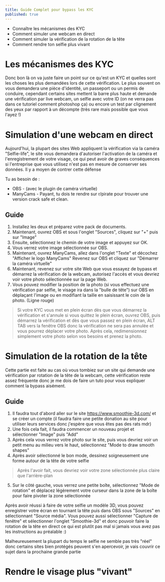 ```yaml
---
title: Guide Complet pour bypass les KYC
published: true
---
```


*   Connaître les mécanismes des KYC
*   Comment simuler une webcam en direct
*   Comment simuler la vérification de la rotation de la tête
*   Comment rendre ton selfie plus vivant

# [](#header-1)Les mécanismes des KYC

Donc bon là on va juste faire un point sur ce qu'est un KYC et quelles sont les choses les plus demandées lors de cette vérification. Le plus souvent on vous demandera une pièce d'identité, un passeport ou un permis de conduire, cependant certains sites mettent la barre plus haute et demande une vérification par live webcam, un selfie avec votre ID (on ne verra pas dans ce tutoriel comment photoshop ça) ou encore un test par clignement des yeux par rapport à un décompte (très rare mais possible que vous l'ayez !)

# [](#header-1)Simulation d'une webcam en direct

Aujourd'hui, la plupart des sites Web appliquent la vérification via la caméra "Selfie-life", le site vous demandera d'autoriser l'activation de la caméra et l'enregistrement de votre visage, ce qui peut avoir de graves conséquences si l'entreprise que vous utilisez n'est pas en mesure de conserver ses données. Il y a moyen de contrer cette défense

Tu as besoin de :

* OBS - (avec le plugin de caméra virtuelle)
* ManyCams - Payant, tu dois te rendre sur r/pirate pour trouver une version crack safe et clean.

## [](#header-2)Guide

1.  Installez les deux et préparez votre pack de documents. 
2.  Maintenant, ouvrez OBS et sous l'onglet "Sources", cliquez sur "+" puis sur "Image" 
3.  Ensuite, sélectionnez le chemin de votre image et appuyez sur OK. 
4.  Vous verrez votre image sélectionnée sur OBS. 
5.  Maintenant, ouvrez ManyCams, allez dans l'onglet "Texte" et décochez "Afficher le logo ManyCams" Revenez sur OBS et cliquez sur "Démarrer la caméra virtuelle" 
6.  Maintenant, revenez sur votre site Web que vous essayez de bypass et démarrez la vérification de la webcam, autorisez l'accès et vous devriez voir votre photo sélectionnée sur la page Web.
7.  Vous pouvez modifier la position de la photo (si vous effectuez une vérification par selfie, le visage ira dans la "bulle de tête") sur OBS en déplaçant l'image ou en modifiant la taille en saisissant le coin de la photo. (Ligne rouge)
> Si votre KYC vous met en plein écran dès que vous démarrez la vérification et s'annule si vous quittez le plein écran, ouvrez OBS, puis démarrez la vérification et dès que vous passez en plein écran, ALT TAB vers la fenêtre OBS donc la vérification ne sera pas annulée et vous pourrez déplacer votre photo. Après cela, redimensionnez simplement votre photo selon vos besoins et prenez la photo.

# [](#header-1)Simulation de la rotation de la tête

Cette partie est faite au cas où vous tombiez sur un site qui demande une vérification par rotation de la tête de la webcam, cette vérification reste assez fréquente donc je me dois de faire un tuto pour vous expliquer comment la bypass aisément.

## [](#header-2)Guide

1. Il faudra tout d'abord aller sur le site https://www.smoothie-3d.com/ et se créer un compte (il faudra faire une petite donation au site pour utiliser leurs services donc j'espère que vous êtes pas des rats mdr)
2. Une fois cela fait, il faudra commencer un nouveau projet et sélectionner "Image" puis "Add"
3. Après cela vous verrez votre photo sur le site, puis vous devriez voir un petit menu au milieu vers le haut, sélectionnez "Mode to draw smooth shapes"
4. Après avoir sélectionné le bon mode, dessinez soigneusement une forme autour de la tête de votre selfie
> Après l'avoir fait, vous devriez voir votre zone sélectionnée plus claire que l'arrière-plan
5. Sur le côté gauche, vous verrez une petite boîte, sélectionnez "Mode de rotation" et déplacez légèrement votre curseur dans la zone de la boîte pour faire pivoter la zone sélectionnée

Après avoir réussi à faire de votre selfie un modèle 3D, vous pouvez enregistrer votre écran en tournant la tête puis dans OBS sous "Sources" en sélectionnant "Source média".
Vous pouvez aussi sélectionner "Capture de fenêtre" et sélectionner l'onglet "Smoothie-3d" et donc pouvoir faire la rotation de la tête en direct ce qui est plutôt pas mal si jamais vous avez pas les instructions au préalable :)

Malheureusement la plupart du temps le selfie ne semble pas très "réel" donc certains sites bien protégés peuvent s'en apercevoir, je vais couvrir ce sujet dans la prochaine grande partie

# [](#header-1)Rendre le visage plus "vivant"
